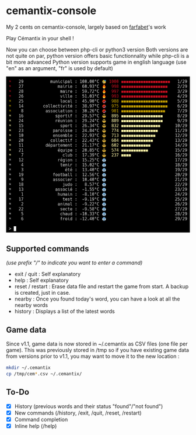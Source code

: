 # cemantix-console

My 2 cents on cemantix-console, largely based on [farfabet](https://github.com/farfabet)'s work

Play Cémantix in your shell !

Now you can choose between php-cli or python3 version
Both versions are not quite on par, python version offers basic functionnality while php-cli is a bit more advanced
Python version supports game in english language (use "en" as an argument, "fr" is used by default)

![Screenshot](doc/screenshot.png)

## Supported commands

*(use prefix "/" to indicate you want to enter a command)*

- exit / quit : Self explanatory
- help : Self explanatory
- reset / restart : Erase data file and restart the game from start. A backup is created, just in case.
- nearby : Once you found today's word, you can have a look at all the nearby words
- history : Displays a list of the latest words

## Game data

Since v1.1, game data is now stored in ~/.cemantix as CSV files (one file per game). This was previously stored in /tmp so if you have existing game data from versions prior to v1.1, you may want to move it to the new location :

```bash
mkdir ~/.cemantix
cp /tmp/cem*.csv ~/.cemantix/
```

## To-Do

- [X] History (previous words and their status "found"/"not found")
- [X] New commands (/history, /exit, /quit, /reset, /restart)
- [X] Command completion
- [X] Inline help (/help)

